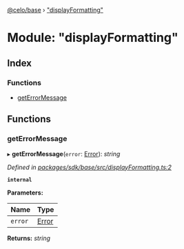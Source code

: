 [@celo/base](../README.md) › ["displayFormatting"](_displayformatting_.md)

# Module: "displayFormatting"

## Index

### Functions

* [getErrorMessage](_displayformatting_.md#geterrormessage)

## Functions

###  getErrorMessage

▸ **getErrorMessage**(`error`: [Error](../classes/_result_.rooterror.md#static-error)): *string*

*Defined in [packages/sdk/base/src/displayFormatting.ts:2](https://github.com/celo-org/celo-monorepo/blob/master/packages/sdk/base/src/displayFormatting.ts#L2)*

**`internal`** 

**Parameters:**

Name | Type |
------ | ------ |
`error` | [Error](../classes/_result_.rooterror.md#static-error) |

**Returns:** *string*
